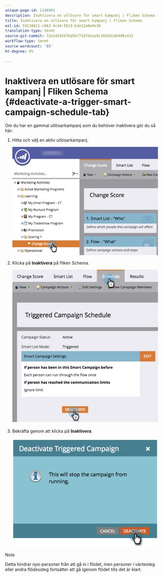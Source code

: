 ```yaml
---
unique-page-id: 1146991
description: Inaktivera en utlösare för smart kampanj | Fliken Schema - Marketo Docs - produktdokumentation
title: Inaktivera en utlösare för smart kampanj | Fliken Schema
exl-id: 59138811-c963-4c4d-9513-b3e12e8e9e38
translation-type: tm+mt
source-git-commit: 72e1d29347bd5b77107da1e9c30169cb6490c432
workflow-type: tm+mt
source-wordcount: '85'
ht-degree: 0%

---
```


# Inaktivera en utlösare för smart kampanj | Fliken Schema {#deactivate-a-trigger-smart-campaign-schedule-tab}

Om du har en gammal utlösarkampanj som du behöver inaktivera gör du så här:

1. Hitta och välj en aktiv utlösarkampanj.

   ![](assets/selectprogram-hands.png)

1. Klicka på **Inaktivera** på fliken Schema.

   ![](assets/deactivateprogram-hands.png)

1. Bekräfta genom att klicka på **Inaktivera**.

   ![](assets/image2014-9-22-13-3a59-3a6.png)

>[!NOTE]
>
>Detta hindrar *nya*-personer från att gå in i flödet, men personer i väntesteg eller andra flödessteg fortsätter att gå igenom flödet tills det är klart.
